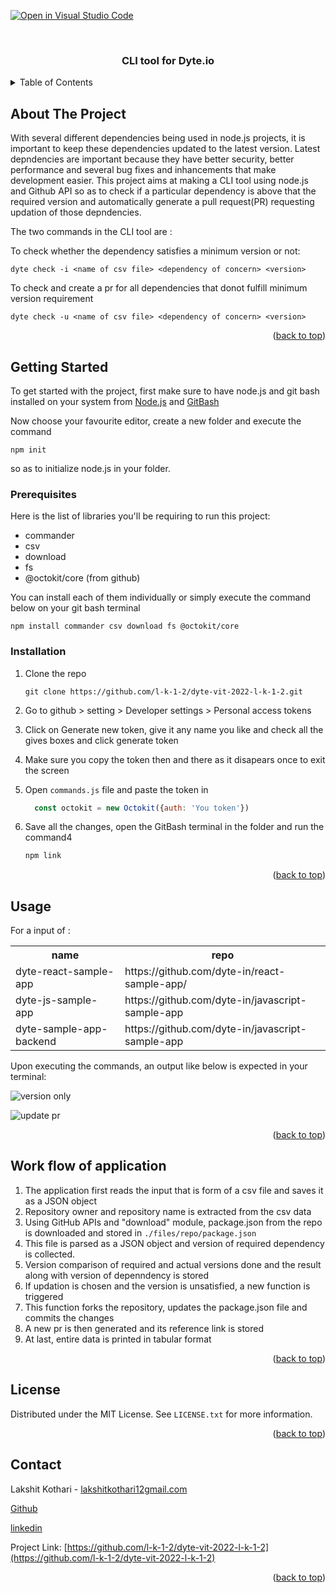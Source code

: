 [![Open in Visual Studio Code](https://classroom.github.com/assets/open-in-vscode-c66648af7eb3fe8bc4f294546bfd86ef473780cde1dea487d3c4ff354943c9ae.svg)](https://classroom.github.com/online_ide?assignment_repo_id=7943530&assignment_repo_type=AssignmentRepo)
<div id="top"></div>
<!--
*** Thanks for checking out the Best-README-Template. If you have a suggestion
*** that would make this better, please fork the repo and create a pull request
*** or simply open an issue with the tag "enhancement".
*** Don't forget to give the project a star!
*** Thanks again! Now go create something AMAZING! :D
-->



<!-- PROJECT SHIELDS -->
<!--
*** I'm using markdown "reference style" links for readability.
*** Reference links are enclosed in brackets [ ] instead of parentheses ( ).
*** See the bottom of this document for the declaration of the reference variables
*** for contributors-url, forks-url, etc. This is an optional, concise syntax you may use.
*** https://www.markdownguide.org/basic-syntax/#reference-style-links
-->

<!-- PROJECT LOGO -->
<br />
<div align="center">
<h3 align="center">CLI tool for Dyte.io</h3>
</div>



<!-- TABLE OF CONTENTS -->
<details>
  <summary>Table of Contents</summary>
  <ol>
    <li>
      <a href="#about-the-project">About The Project</a>
    </li>
    <li>
      <a href="#getting-started">Getting Started</a>
      <ul>
        <li><a href="#prerequisites">Prerequisites</a></li>
        <li><a href="#installation">Installation</a></li>
      </ul>
    </li>
    <li><a href="#Work-flow-of-application">Work flow of application</a></li>
    <li><a href="#license">License</a></li>
    <li><a href="#acknowledgments">Acknowledgments</a></li>
  </ol>
</details>



<!-- ABOUT THE PROJECT -->
## About The Project

With several different dependencies being used in node.js projects, it is important to keep these dependencies updated to the latest version. Latest depndencies are important because they have better security, better performance and several bug fixes and inhancements that make development easier. This project aims at making a CLI tool using node.js and Github API so as to check if a particular dependency is above that the required version and automatically generate a pull request(PR) requesting updation of those depndencies.

The two commands in the CLI tool are : 

To check whether the dependency satisfies a minimum version or not:

``` dyte check -i <name of csv file> <dependency of concern> <version> ```

To check and create a pr for all dependencies that donot fulfill minimum version requirement

``` dyte check -u <name of csv file> <dependency of concern> <version> ```


<p align="right">(<a href="#top">back to top</a>)</p>


<!-- GETTING STARTED -->
## Getting Started

To get started with the project, first make sure to have node.js and git bash installed on your system from [Node.js](https://nodejs.org/en/download/) and [GitBash](https://git-scm.com/downloads) 

Now choose your favourite editor, create a new folder and execute the command 

```
npm init
```

so as to initialize node.js in your folder.
### Prerequisites

Here is the list of libraries you'll be requiring to run this project:
<ul>
<li>commander</li>
<li>csv</li>
<li>download</li>
<li>fs</li>
<li>@octokit/core (from github)</li>
</ul>
You can install each of them individually or simply execute the command below on your git bash terminal


```
npm install commander csv download fs @octokit/core
```

### Installation


1. Clone the repo
    
    ```
    git clone https://github.com/l-k-1-2/dyte-vit-2022-l-k-1-2.git
    ```
1. Go to github > setting > Developer settings > Personal access tokens
2. Click on Generate new token, give it any name you like and check all the gives boxes and click generate token
3. Make sure you copy the token then and there as it disapears once to exit the screen
4. Open `commands.js` file and paste the token in 
  
    ```javascript
      const octokit = new Octokit({auth: 'You token'})  
    ```
5. Save all the changes, open the GitBash terminal in the folder and run the command4

    ```sh
    npm link
    ```


<p align="right">(<a href="#top">back to top</a>)</p>



<!-- USAGE EXAMPLES -->
## Usage

For a input of :
<table>
  <tr>
    <th> name </th>
    <th> repo </th>
  <tr>
  <tr>
    <td>dyte-react-sample-app</td>
    <td>https://github.com/dyte-in/react-sample-app/</td>
  </tr>
  <tr>
    <td>dyte-js-sample-app</td>
    <td>https://github.com/dyte-in/javascript-sample-app</td>
  </tr>
  <tr>
    <td>dyte-sample-app-backend</td>
    <td>https://github.com/dyte-in/javascript-sample-app</td>
  </tr>
</table>

Upon executing the commands, an output like below is expected in your terminal:

![version only](./images/input.png)

![update pr](./images/update.png)

<p align="right">(<a href="#top">back to top</a>)</p>


<!-- 
ROADMAP
## Roadmap

- [ ] Feature 1
- [ ] Feature 2
- [ ] Feature 3
    - [ ] Nested Feature

See the [open issues](https://github.com/l-k-1-2/dyte-vit-2022-l-k-1-2/issues) for a full list of proposed features (and known issues).

<p align="right">(<a href="#top">back to top</a>)</p>-->

## Work flow of application

1. The application first reads the input that is form of a csv file and saves it as a JSON object
2. Repository owner and repository name is extracted from the csv data 
3. Using GitHub APIs and "download" module, package.json from the repo is downloaded and stored in ```./files/repo/package.json```
4. This file is parsed as a JSON object and version of required dependency is collected.
5. Version comparison of required and actual versions done and the result along with version of depenndency is stored
6. If updation is chosen and the version is unsatisfied, a new function is triggered
7. This function forks the repository, updates the package.json file and commits the changes
8. A new pr is then generated and its reference link is stored
9. At last, entire data is printed in tabular format

<p align="right">(<a href="#top">back to top</a>)</p> 



<!-- LICENSE -->
## License

Distributed under the MIT License. See `LICENSE.txt` for more information.

<p align="right">(<a href="#top">back to top</a>)</p>



<!-- CONTACT -->
## Contact

Lakshit Kothari - [lakshitkothari12gmail.com](lakshitkothari12gmail.com)

[Github](https://github.com/l-k-1-2)

[linkedin](https://www.linkedin.com/in/lakshit-kothari-6569531a1/)


Project Link: [https://github.com/l-k-1-2/dyte-vit-2022-l-k-1-2](https://github.com/l-k-1-2/dyte-vit-2022-l-k-1-2)

<p align="right">(<a href="#top">back to top</a>)</p>



<!-- MARKDOWN LINKS & IMAGES -->
<!-- https://www.markdownguide.org/basic-syntax/#reference-style-links -->
[contributors-shield]: https://img.shields.io/github/contributors/l-k-1-2/dyte-vit-2022-l-k-1-2.svg?style=for-the-badge
[contributors-url]: https://github.com/l-k-1-2/dyte-vit-2022-l-k-1-2/graphs/contributors
[forks-shield]: https://img.shields.io/github/forks/l-k-1-2/dyte-vit-2022-l-k-1-2.svg?style=for-the-badge
[forks-url]: https://github.com/l-k-1-2/dyte-vit-2022-l-k-1-2/network/members
[stars-shield]: https://img.shields.io/github/stars/l-k-1-2/dyte-vit-2022-l-k-1-2.svg?style=for-the-badge
[stars-url]: https://github.com/l-k-1-2/dyte-vit-2022-l-k-1-2/stargazers
[issues-shield]: https://img.shields.io/github/issues/l-k-1-2/dyte-vit-2022-l-k-1-2.svg?style=for-the-badge
[issues-url]: https://github.com/l-k-1-2/dyte-vit-2022-l-k-1-2/issues
[license-shield]: https://img.shields.io/github/license/l-k-1-2/dyte-vit-2022-l-k-1-2.svg?style=for-the-badge
[license-url]: https://github.com/l-k-1-2/dyte-vit-2022-l-k-1-2/blob/master/LICENSE.txt
[product-screenshot]: images/screenshot.png
